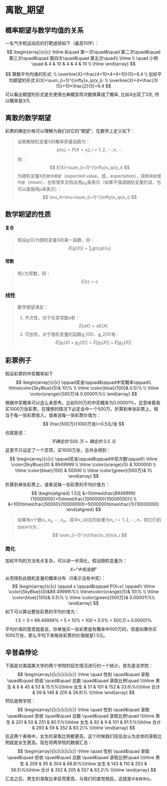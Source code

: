 # 离散_期望

## 概率期望与数学均值的关系
一名气步枪运动员的打靶成绩如下（最高10环）：
$$
\begin{array}{c|c}
    \hline
    &\quad 第一次\quad&\quad 第二次\quad&\quad 第三次\quad&\quad 第四次\quad&\quad 第五次\quad\\
    \hline
    \\
    \quad 小明\quad & 4 & 10 & 4 & 4 & 10 \\
    \hline
\end{array}
$$

$$
算数平均均值的形式: \\
\overline{X}=\frac{4+10+4+4+10}{5}=6.4 \\
加权平均期望的形式:E(X)=\sum_{i=1}^{\infty}x_ip(x_i):  \\
\overline{X}=4*\frac{3}{5}+10*\frac{2}{5}=6.4
$$
可以看出期望的形式是先使用古典概型将次数换算成了概率, 比如4出现了3次, 所以概率是3/5.

## 离散的数学期望
彩票的确定价格可以理解为我们对它的“期望”，在数学上定义如下：

> 设离散随机变量X的概率质量函数为：
$$
p(x_i)=P(X=x_i),i=1,2,\cdots,n,\cdots
$$
则：
$$
E(X)=\sum_{i=1}^{\infty}x_ip(x_i)
$$
为随机变量X的`数学期望`（expected value，或，expectation），简称`期望`或`均值`（mean），也有很多文档会用$\mu_X$来表示（如果不强调随机变量的话，也可以直接用$\mu$来表示）：
$$
\mu_X=\mu=\sum_{i=1}^{\infty}x_ip(x_i)
$$


## 数学期望的性质

#### 复合
>假设g(X)为随机变量X的某一函数，则：
$$
E\left[g(X)\right]=\sum_i g(x_i)p(x_i)
$$

#### 常数
>若c为常数，则：
$$
E(c)=c
$$

### 线性
> 数学期望满足：
> 1. 齐次性，对于任意常数a有：
$$
E(aX)=aE(X)
$$
> 2. 可加性，对于随机变量的函数g_1(X)、g_2(X)有：
$$
E\left[g_1(X)+g_2(X)\right]=E\left[g_1(X)\right]+E\left[g_2(X)\right]
$$


## 彩票例子
假设彩票的中奖概率如下
$$
\begin{array}{c|c}
    \qquad奖金\qquad&\qquad中奖概率\qquad\\
    \hline\color{SkyBlue}{5}& 10\% \\
    \hline \color{blue}{100}& 0.5\% \\
    \hline \color{orange}{500万}& 0.00001\%\\
\end{array}
$$
根据中奖概率可以这么来思考。比如500万的中奖概率为0.00001\%，这意味着我买1000万张彩票，在理想的情况下必定会中一个500万，折算到单张彩票上，相当于每一张彩票收入，或者说每一张彩票价值为：
$$
\frac{500万}{1000万张}=0.5元/张
$$
也就是说：
$$
不确定的\ 500\ 万=确定的\ 0.5\ 元
$$
这里不只设定了一个奖项，买1000万张，总共会得到：
$$
\begin{array}{c|c}
    \qquad奖金\qquad&\qquad中奖次数\qquad\\
    \hline \color{SkyBlue}{0} & 8949999 \\
    \hline \color{orange}{5} & 1000000 \\
    \hline \color{blue}{100} & 50000 \\
    \hline \color{green}{500万}& 1\\
\end{array}
$$
折算到单张彩票上，或者说每一张彩票的平均价值为：
$$
\begin{aligned}
    1.5元
        &=0\times\frac{8949999}{10000000}+5\times\frac{1000000}{10000000}\\
        \\
        &+100\times\frac{50000}{10000000}+5000000\times\frac{1}{10000000}
\end{aligned}
$$

> 如果有n个数$x_1,x_2,\cdots,x_n$，其中x_i对应的权重为$n_i,i=1,2,\cdots,n$，则它们的`加权平均`为：
$$
\sum_{i=1}^{n}\frac{n_i}{n}x_i
$$

### 简化
加权平均的方法有点复杂，可以进一步简化，假设随机变量为：
$$
X=“中奖金额”
$$
从而得到此随机变量的概率分布（0表示没有中奖）：
$$
\begin{array}{c|c}
    \qquad x \qquad&\qquad P(X=x) \qquad\\
    \hline \color{SkyBlue}{0}&89.49999\%\\
    \hline\color{orange}{5}& 10\% \\
    \hline \color{blue}{100}& 0.5\% \\
    \hline \color{green}{500万}& 0.00001\%\\
\end{array}
$$
如下可以算出整张彩票的平均价值为：
$$
1.5=0\times 89.49999\%+5\times 10\%+100\times 0.5\%+500万\times 0.00001\%
$$
平均价值的意思就是说，你单独买一张彩票是有概率中500万的，但是如果你买1000万张，那么平均下来每张彩票的价值就是1.5元。






## 辛普森悖论
下面是对美国某大学的两个学院的招生情况进行的一个统计，首先是法学院：
$$
\begin{array}{|c|c|c|c|c|}
\hline
\quad 性别 \quad&\quad 录取 \quad&\quad 拒收 \quad&\quad 总数 \quad&\quad 录取比例\quad \\\hline
男生 & 8 & 45 & 53 & 15.1\%\\\hline
女生 & 51 & 101 & 152 & 33.6\%\\\hline
合计 & 59 & 146 & 205 &  28.8\%   \\\hline
\end{array}
$$
然后是商学院：
$$
\begin{array}{|c|c|c|c|c|}
\hline
\quad 性别 \quad&\quad 录取 \quad&\quad 拒收 \quad&\quad 总数 \quad&\quad 录取比例\quad \\\hline
男生 & 201 & 50 & 251 & 80.1\%\\\hline
女生 & 92 & 9 & 101 & 91.1\%\\\hline
合计 & 293 & 59 & 352 &  83.2\%   \\\hline
\end{array}
$$
在这两个表格中，女生的录取比例都更高，这个时候我们往往会认为总体的录取比例就是女生更高。现在将两学院的数据汇总：
$$
\begin{array}{|c|c|c|c|c|}
\hline
\quad 性别 \quad&\quad 录取 \quad&\quad 拒收 \quad&\quad 总数 \quad&\quad 录取比例\quad \\\hline
男生 & 209 & 95 & 304 & 68.8\%\\\hline
女生 & 143 & 110 & 253 & 56.5\%\\\hline
合计 & 352 & 205 & 557 &  63.2\%   \\\hline
\end{array}
$$
汇总之后，男生的录取比率反而更高，与我们的直觉相反。这就是`辛普森悖论`。

